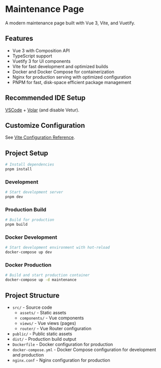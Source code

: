 # Maintenance Page

A modern maintenance page built with Vue 3, Vite, and Vuetify.

## Features

- Vue 3 with Composition API
- TypeScript support
- Vuetify 3 for UI components
- Vite for fast development and optimized builds
- Docker and Docker Compose for containerization
- Nginx for production serving with optimized configuration
- PNPM for fast, disk-space efficient package management

## Recommended IDE Setup

[VSCode](https://code.visualstudio.com/) + [Volar](https://marketplace.visualstudio.com/items?itemName=Vue.volar) (and disable Vetur).

## Customize Configuration

See [Vite Configuration Reference](https://vitejs.dev/config/).

## Project Setup

```sh
# Install dependencies
pnpm install
```

### Development

```sh
# Start development server
pnpm dev
```

### Production Build

```sh
# Build for production
pnpm build
```

### Docker Development

```sh
# Start development environment with hot-reload
docker-compose up dev
```

### Docker Production

```sh
# Build and start production container
docker-compose up -d maintenance
```

## Project Structure

- `src/` - Source code
  - `assets/` - Static assets
  - `components/` - Vue components
  - `views/` - Vue views (pages)
  - `router/` - Vue Router configuration
- `public/` - Public static assets
- `dist/` - Production build output
- `Dockerfile` - Docker configuration for production
- `docker-compose.yml` - Docker Compose configuration for development and production
- `nginx.conf` - Nginx configuration for production

